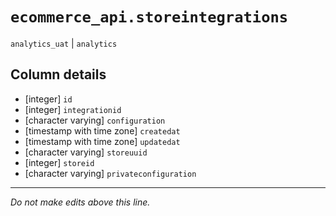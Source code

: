 # `ecommerce_api.storeintegrations`
`analytics_uat` | `analytics`

## Column details
* [integer]   `id`
* [integer]   `integrationid`
* [character varying] `configuration`
* [timestamp with time zone] `createdat`
* [timestamp with time zone] `updatedat`
* [character varying] `storeuuid`
* [integer]   `storeid`
* [character varying] `privateconfiguration`

-------------------------------------------------------------------------------
*Do not make edits above this line.*
